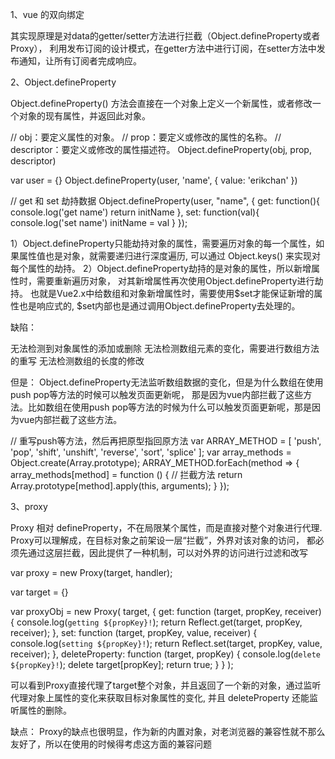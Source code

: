 1、vue 的双向绑定

其实现原理是对data的getter/setter方法进行拦截（Object.defineProperty或者Proxy），
利用发布订阅的设计模式，在getter方法中进行订阅，在setter方法中发布通知，让所有订阅者完成响应。

2、Object.defineProperty

Object.defineProperty() 方法会直接在一个对象上定义一个新属性，或者修改一个对象的现有属性，并返回此对象。

// obj：要定义属性的对象。
// prop：要定义或修改的属性的名称。
// descriptor：要定义或修改的属性描述符。
Object.defineProperty(obj, prop, descriptor)

var user = {}
Object.defineProperty(user, 'name', {
  value: 'erikchan'
})

// get 和 set 劫持数据
Object.defineProperty(user, "name", {
    get: function(){
        console.log('get name')
        return initName
    },
    set: function(val){
        console.log('set name')
        initName = val
    }
});

1）Object.defineProperty只能劫持对象的属性，需要遍历对象的每一个属性，如果属性值也是对象，就需要递归进行深度遍历, 可以通过 Object.keys() 来实现对每个属性的劫持。
2）Object.defineProperty劫持的是对象的属性，所以新增属性时，需要重新遍历对象， 对其新增属性再次使用Object.defineProperty进行劫持。
也就是Vue2.x中给数组和对象新增属性时，需要使用$set才能保证新增的属性也是响应式的, $set内部也是通过调用Object.defineProperty去处理的。

缺陷：

无法检测到对象属性的添加或删除
无法检测数组元素的变化，需要进行数组方法的重写
无法检测数组的长度的修改

但是：
Object.defineProperty无法监听数组数据的变化，但是为什么数组在使用push pop等方法的时候可以触发页面更新呢，
那是因为vue内部拦截了这些方法。比如数组在使用push pop等方法的时候为什么可以触发页面更新呢，那是因为vue内部拦截了这些方法。

 // 重写push等方法，然后再把原型指回原方法
  var ARRAY_METHOD = [ 'push', 'pop', 'shift', 'unshift', 'reverse',  'sort', 'splice' ];
  var array_methods = Object.create(Array.prototype);
  ARRAY_METHOD.forEach(method => {
    array_methods[method] = function () {
      // 拦截方法
      return Array.prototype[method].apply(this, arguments);
    }
  });


3、proxy

Proxy 相对 defineProperty，不在局限某个属性，而是直接对整个对象进行代理.
Proxy可以理解成，在目标对象之前架设一层“拦截”，外界对该对象的访问，
都必须先通过这层拦截，因此提供了一种机制，可以对外界的访问进行过滤和改写

var proxy = new Proxy(target, handler);

var target = {}

var proxyObj = new Proxy(
    target,
    {
        get: function (target, propKey, receiver) {
            console.log(`getting ${propKey}!`);
            return Reflect.get(target, propKey, receiver);
        },
        set: function (target, propKey, value, receiver) {
            console.log(`setting ${propKey}!`);
            return Reflect.set(target, propKey, value, receiver);
        },
        deleteProperty: function (target, propKey) {
            console.log(`delete ${propKey}!`);
            delete target[propKey];
            return true;
        }
    }
);


可以看到Proxy直接代理了target整个对象，并且返回了一个新的对象，通过监听代理对象上属性的变化来获取目标对象属性的变化, 
并且 deleteProperty 还能监听属性的删除。

缺点：
Proxy的缺点也很明显，作为新的内置对象，对老浏览器的兼容性就不那么友好了，所以在使用的时候得考虑这方面的兼容问题